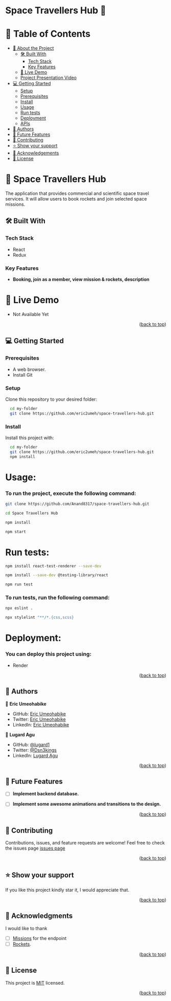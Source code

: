 # Space Travellers Hub 🚀

<a name="readme-top"></a>

# 📗 Table of Contents

- [📖 About the Project](#about-project)
  - [🛠 Built With](#built-with)
    - [Tech Stack](#tech-stack)
    - [Key Features](#key-features)
  - [🚀 Live Demo](#live-demo)
  - [Project Presentation Video](#project-presentation)
- [💻 Getting Started](#getting-started)
  - [Setup](#setup)
  - [Prerequisites](#prerequisites)
  - [Install](#install)
  - [Usage](#usage)
  - [Run tests](#run-tests)
  - [Deployment](#deployment)
  - [APIs](#apis)
- [👥 Authors](#authors)
- [🔭 Future Features](#future-features)
- [🤝 Contributing](#contributing)
- [⭐️ Show your support](#support)
- [🙏 Acknowledgements](#acknowledgements)
- [📝 License](#license)

# 📖 Space Travellers Hub <a name="about-project"></a>

The application that provides commercial and scientific space travel services. It will allow users to book rockets and join selected space missions.

## 🛠 Built With <a name="built-with"></a>

### Tech Stack <a name="tech-stack"></a>

- React
- Redux

### Key Features <a name="key-features"></a>

- **Booking, join as a member, view mission & rockets, description**

# 🚀 Live Demo <a name="live-demo"></a>

- Not Available Yet

<p align="right">(<a href="#readme-top">back to top</a>)</p>

## 💻 Getting Started <a name="getting-started"></a>

### Prerequisites

- A web browser.
- Install Git

### Setup

Clone this repository to your desired folder:

```sh
  cd my-folder
  git clone https://github.com/eric2umeh/space-travellers-hub.git
```

### Install

Install this project with:

```sh
  cd my-folder
  git clone https://github.com/eric2umeh/space-travellers-hub.git
  npm install
```
# Usage:
### To run the project, execute the following command:
  ```sh 
  git clone https://github.com/Anand8317/space-travellers-hub.git
  ```
  ```sh 
  cd Space Travellers Hub
  ```
  ```sh 
  npm install
  ```
  ```sh 
  npm start
  ```


# Run tests:

  ```sh 
  npm install react-test-renderer --save-dev
  ```
  ```sh 
  npm install --save-dev @testing-library/react
  ```
  ```sh 
  npm run test
  ```
### To run tests, run the following command:
  ```sh 
  npx eslint .
  ```
   ```sh 
  npx stylelint "**/*.{css,scss}
  ```


# Deployment:
### You can deploy this project using:
- Render

<p align="right">(<a href="#readme-top">back to top</a>)</p>

## 👥 Authors

👤 **Eric Umeohabike**

- GitHub: [Eric Umeohabike](https://github.com/eric2umeh)
- Twitter: [Eric Umeohabike](https://twitter.com/King_Eric_)
- LinkedIn: [Eric Umeohabike](https://www.linkedin.com/in/eric-umeohabike-4a510ba4/)

👤 **Lugard Agu**

- GitHub: [@lugard1](https://github.com/lugard1)
- Twitter: [@Dsn3kings](https://twitter.com/Dsn3kings)
- LinkedIn: [Lugard Agu](https://linkedin.com/in/linkedinhandle)

<p align="right">(<a href="#readme-top">back to top</a>)</p>

## 🔭 Future Features <a name="future-features"></a>

- [ ] **Implement backend database.**
- [ ] **Implement some awesome animations and transitions to the design.**


<p align="right">(<a href="#readme-top">back to top</a>)</p>

## 🤝 Contributing <a name="contributing"></a>

Contributions, issues, and feature requests are welcome!
Feel free to check the issues page [issues page](https://github.com/eric2umeh/space-travellers-hub/issues)

<p align="right">(<a href="#readme-top">back to top</a>)</p>

## ⭐️ Show your support <a name="support"></a>

If you like this project kindly star it, I would appreciate that.

<p align="right">(<a href="#readme-top">back to top</a>)</p>

## 🙏 Acknowledgments <a name="acknowledgements"></a>

I would like to thank 
- [ ] [Missions](https://api.spacexdata.com/v3/missions) for the endpoint
- [ ] [Rockets](https://api.spacexdata.com/v4/rockets).

<p align="right">(<a href="#readme-top">back to top</a>)</p>

## 📝 License <a name="license"></a>

This project is [MIT](./LICENSE) licensed.

<p align="right">(<a href="#readme-top">back to top</a>)</p>
